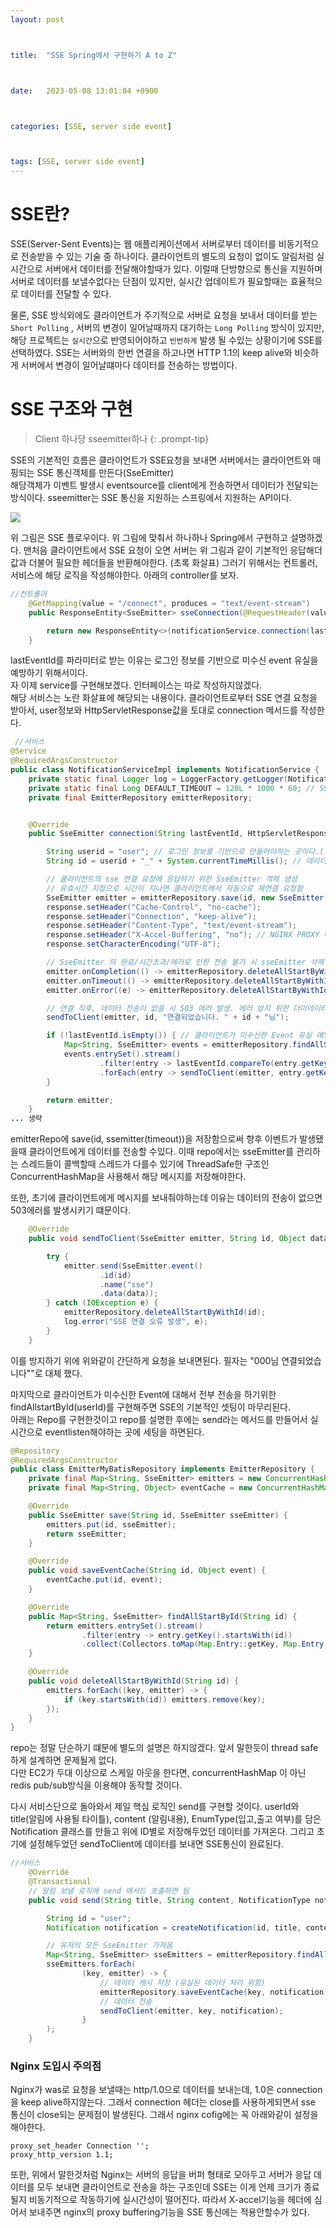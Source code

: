 ```yaml
---
layout: post



title:  "SSE Spring에서 구현하기 A to Z"



date:   2023-05-08 13:01:04 +0900



categories: [SSE, server side event]



tags: [SSE, server side event]
---
```

# SSE란?

SSE(Server-Sent Events)는 웹 애플리케이션에서 서버로부터 데이터를 비동기적으로 전송받을 수 있는 기술 중 하나이다.
클라이언트의 별도의 요청이 없이도 알림처럼 실시간으로 서버에서 데이터를 전달해야할때가 있다. 이럴때 단방향으로 통신을 지원하며 서버로 데이터를 보낼수없다는 단점이 있지만, 실시간 업데이트가 필요할때는 효율적으로 데이터를 전달할 수 있다.

물론, SSE 방식외에도 클라이언트가 주기적으로 서버로 요청을 보내서 데이터를 받는 `Short Polling` , 서버의 변경이 일어날때까지 대기하는 `Long Polling` 방식이 있지만, 해당 프로젝트는 `실시간`으로 반영되어야하고 `빈번하게` 발생 될 수있는 상황이기에 SSE를 선택하였다.
SSE는 서버와의 한번 연결을 하고나면 HTTP 1.1의 keep alive와 비슷하게 서버에서 변경이 일어날떄마다 데이터를 전송하는 방법이다.

# SSE 구조와 구현

> Client 하나당 sseemitter하나
{: .prompt-tip}

SSE의 기본적인 흐름은 클라이언트가 SSE요청을 보내면 서버에서는 클라이언트와 매핑되는 SSE 통신객체를 만든다(SseEmitter)  
해당객체가 이벤트 발생시 eventsource를 client에게 전송하면서 데이터가 전달되는 방식이다. sseemitter는 SSE 통신을 지원하는 스프링에서 지원하는 API이다.  

<img src ="https://github.com/mskim0425/msKim0425.github.io/blob/main/images/internet/sse%ED%98%95%EC%8B%9D.png?raw=true">

위 그림은 SSE 플로우이다. 위 그림에 맞춰서 하나하나 Spring에서 구현하고 설명하겠다.
맨처음 클라이언트에서 SSE 요청이 오면 서버는 위 그림과 같이 기본적인 응답해더값과 더불어 필요한 헤더들을 반환해야한다. (초록 화살표) 그러기 위해서는 컨트롤러, 서비스에 해당 로직을 작성해야한다. 아래의 controller를 보자.   

```java
//컨트롤러
	@GetMapping(value = "/connect", produces = "text/event-stream")
	public ResponseEntity<SseEmitter> sseConnection(@RequestHeader(value = "Last-Event-ID", required = false, defaultValue = "") String lastEventId, HttpServletResponse response) {

		return new ResponseEntity<>(notificationService.connection(lastEventId, response), HttpStatus.OK);
	}

```

lastEventId를 파라미터로 받는 이유는 로그인 정보를 기반으로 미수신 event 유실을 예방하기 위해서이다.  
자 이제 service를 구현해보겠다. 인터페이스는 따로 작성하지않겠다.   
해당 서비스는 노란 화살표에 해당되는 내용이다. 클라이언트로부터 SSE 연결 요청을 받아서, user정보와 HttpServletResponse값을 토대로 connection 메서드를 작성한다.

```java
 //서비스
@Service
@RequiredArgsConstructor
public class NotificationServiceImpl implements NotificationService {
	private static final Logger log = LoggerFactory.getLogger(NotificationService.class);
	private static final Long DEFAULT_TIMEOUT = 120L * 1000 * 60; // SSE 유효시간
	private final EmitterRepository emitterRepository;


	@Override
	public SseEmitter connection(String lastEventId, HttpServletResponse response) {

		String userid = "user"; // 로그인 정보를 기반으로 만들어야하는 곳이다.(로그인을 구현하지않아서 user라고 고정함)
		String id = userid + "_" + System.currentTimeMillis(); // 데이터 유실 시점 파악 위함

		// 클라이언트의 sse 연결 요청에 응답하기 위한 SseEmitter 객체 생성
		// 유효시간 지정으로 시간이 지나면 클라이언트에서 자동으로 재연결 요청함
		SseEmitter emitter = emitterRepository.save(id, new SseEmitter(DEFAULT_TIMEOUT));
		response.setHeader("Cache-Control", "no-cache");
		response.setHeader("Connection", "keep-alive");
		response.setHeader("Content-Type", "text/event-stream");
		response.setHeader("X-Accel-Buffering", "no"); // NGINX PROXY 에서의 필요설정 불필요한 버퍼링방지
		response.setCharacterEncoding("UTF-8");

		// SseEmitter 의 완료/시간초과/에러로 인한 전송 불가 시 sseEmitter 삭제
		emitter.onCompletion(() -> emitterRepository.deleteAllStartByWithId(id));
		emitter.onTimeout(() -> emitterRepository.deleteAllStartByWithId(id));
		emitter.onError((e) -> emitterRepository.deleteAllStartByWithId(id));

		// 연결 직후, 데이터 전송이 없을 시 503 에러 발생. 에러 방지 위한 더미데이터 전송
		sendToClient(emitter, id, "연결되었습니다. " + id + "님");

		if (!lastEventId.isEmpty()) { // 클라이언트가 미수신한 Event 유실 예방, 연결이 끊켰거나 미수신된 데이터를 다 찾아서 보내준다.
			Map<String, SseEmitter> events = emitterRepository.findAllStartById(userid);
			events.entrySet().stream()
					.filter(entry -> lastEventId.compareTo(entry.getKey()) < 0)
					.forEach(entry -> sendToClient(emitter, entry.getKey(), entry.getValue()));
		}

		return emitter;
	}
... 생략
```

emitterRepo에 save(id, ssemitter(timeout))을 저장함으로써 향후 이벤트가 발생됐을때 클라이언트에게 데이터를 전송할 수있다.
이때 repo에서는 sseEmitter를 관리하는 스레드들이 콜백할때 스레드가 다를수 있기에 ThreadSafe한 구조인 ConcurrentHashMap을 사용해서 해당 메시지를 저장해야한다.  

또한, 초기에 클라이언트에게 메시지를 보내줘야하는데 이유는 데이터의 전송이 없으면 503에러를 발생시키기 떄문이다.  

```java
	@Override
	public void sendToClient(SseEmitter emitter, String id, Object data) {

		try {
			emitter.send(SseEmitter.event()
					.id(id)
					.name("sse")
					.data(data));
		} catch (IOException e) {
			emitterRepository.deleteAllStartByWithId(id);
			log.error("SSE 연결 오류 발생", e);
		}
	}
```

이를 방지하기 위에 위와같이 간단하게 요청을 보내면된다. 필자는 "000님 연결되었습니다""로 대체 했다.  

마지막으로 클라이언트가 미수신한 Event에 대해서 전부 전송을 하기위한 findAllstartById(userId)를 구현해주면 SSE의 기본적인 셋팅이 마무리된다.   
아래는 Repo를 구현한것이고 repo를 설명한 후에는 send라는 메서드를 만들어서 실시간으로 eventlisten해야하는 곳에 세팅을 하면된다.

```java
@Repository
@RequiredArgsConstructor
public class EmitterMyBatisRepository implements EmitterRepository {
	private final Map<String, SseEmitter> emitters = new ConcurrentHashMap<>();
	private final Map<String, Object> eventCache = new ConcurrentHashMap<>();

	@Override
	public SseEmitter save(String id, SseEmitter sseEmitter) {
		emitters.put(id, sseEmitter);
		return sseEmitter;
	}

	@Override
	public void saveEventCache(String id, Object event) {
		eventCache.put(id, event);
	}

	@Override
	public Map<String, SseEmitter> findAllStartById(String id) {
		return emitters.entrySet().stream()
				.filter(entry -> entry.getKey().startsWith(id))
				.collect(Collectors.toMap(Map.Entry::getKey, Map.Entry::getValue));
	}

	@Override
	public void deleteAllStartByWithId(String id) {
		emitters.forEach((key, emitter) -> {
			if (key.startsWith(id)) emitters.remove(key);
		});
	}
}

```

repo는 정말 단순하기 떄문에 별도의 설명은 하지않겠다. 앞서 말한듯이 thread safe하게 설계하면 문제될게 없다.   
다만 EC2가 두대 이상으로  스케일 아웃을 한다면, concurrentHashMap 이 아닌 redis pub/sub방식을 이용해야 동작할 것이다.    

다시 서비스단으로 돌아와서 제일 핵심 로직인 send를 구현할 것이다. userId와 title(알림에 사용될 타이틀), content (알림내용), EnumType(입고,출고 여부)를 담은 Notification 클래스를 만들고 위에 ID별로 저장해두었던 데이터를 가져온다. 그리고 초기에 설정해두었던 sendToClient에 데이터를 보내면 SSE통신이 완료된다.

```java
//서비스
	@Override
	@Transactional
	// 알림 보낼 로직에 send 메서드 호출하면 됨
	public void send(String title, String content, NotificationType notificationType) {

		String id = "user";
		Notification notification = createNotification(id, title, content, notificationType);

		// 유저의 모든 SseEmitter 가져옴
		Map<String, SseEmitter> sseEmitters = emitterRepository.findAllStartById(id);
		sseEmitters.forEach(
				(key, emitter) -> {
					// 데이터 캐시 저장 (유실된 데이터 처리 위함)
					emitterRepository.saveEventCache(key, notification);
					// 데이터 전송
					sendToClient(emitter, key, notification);
				}
		);
	}
```

### Nginx 도입시 주의점

Nginx가 was로 요청을 보낼때는 http/1.0으로 데이터를 보내는데, 1.0은 connection을 keep alive하지않는다. 그래서 connection 헤더는 close를 사용하게되면서 sse 통신이 close되는 문제점이 발생된다.  그래서 nginx cofig에는 꼭 아래와같이 설정을 해야한다.

```
proxy_set_header Connection '';
proxy_http_version 1.1;
```

또한, 위에서 말한것처럼 Nginx는 서버의 응답을 버퍼 형태로 모아두고 서버가 응답 데이터를 모두 보내면 클라이언트로 전송을 하는 구조인데 SSE는 이게 언제 크기가 종료될지 비동기적으로 작동하기에 실시간성이 떨어진다. 따라서 X-accel기능을 헤더에 심어서 보내주면 nginx의 proxy buffering기능을 SSE 통신에는 적용안할수가 있다.
